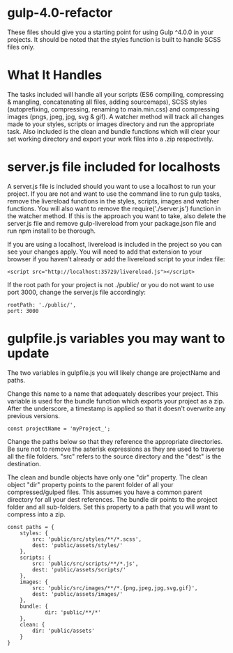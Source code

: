 # gulp-4.0-refactor
These files should give you a starting point for using Gulp ^4.0.0 in your projects. It should be noted that the styles function 
is built to handle SCSS files only.

# What It Handles
The tasks included will handle all your scripts (ES6 compiling, compressing & mangling, concatenating all files, adding sourcemaps), 
SCSS styles (autoprefixing, compressing, renaming to main.min.css) and compressing images (pngs, jpeg, jpg, svg & gif). A watcher method will
track all changes made to your styles, scripts or images directory and run the appropriate task. Also included is the clean and bundle functions 
which will clear your set working directory and export your work files into a .zip respectively. 

# server.js file included for localhosts
A server.js file is included should you want to use a localhost to run your project. If you are not and want to use the command line
to run gulp tasks, remove the livereload functions in the styles, scripts, images and watcher functions. You will also want to remove the require('./server.js') function in the watcher method. If this is the approach you want to take, also delete the server.js file
and remove gulp-livereload from your package.json file and run npm install to be thorough.

If you are using a localhost, livereload is included in the project so you can see your changes apply. You will need to add that 
extension to your browser if you haven't already or add the livereload script to your index file:

    <script src="http://localhost:35729/livereload.js"></script>

If the root path for your project is not ./public/ or you do not want to use port 3000, change the server.js file accordingly:

    rootPath: './public/',
    port: 3000
    
# gulpfile.js variables you may want to update

The two variables in gulpfile.js you will likely change are projectName and paths.

Change this name to a name that adequately describes your project. This variable is used for the bundle function which exports your project as a zip. After the underscore, a timestamp is applied so that it doesn't overwrite any previous versions.

    const projectName = 'myProject_';

Change the paths below so that they reference the appropriate directories. Be sure not to remove the asterisk expressions as they are used to traverse all the file folders. "src" refers to the source directory and the "dest" is the destination. 

The clean and bundle objects have only one "dir" property. The clean object "dir" property points to the parent folder of all your compressed/gulped files. This assumes you have a common parent directory for all your dest references. 
The bundle dir points to the project folder and all sub-folders. Set this property to a path that you will want to compress into a zip.

    const paths = {
        styles: {
            src: 'public/src/styles/**/*.scss',
            dest: 'public/assets/styles/'
        },
        scripts: {
            src: 'public/src/scripts/**/*.js',
            dest: 'public/assets/scripts/'
        },
        images: {
            src: 'public/src/images/**/*.{png,jpeg,jpg,svg,gif}',
            dest: 'public/assets/images/'
        },
        bundle: {
                dir: 'public/**/*'
        }, 
        clean: {
            dir: 'public/assets'
        }
    }
